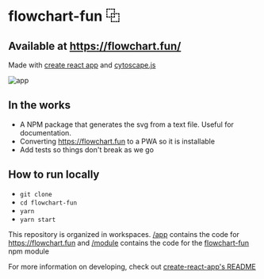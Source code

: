 # flowchart-fun ⿻

## Available at https://flowchart.fun/

Made with [create react app](https://github.com/facebook/create-react-app) and [cytoscape.js](https://github.com/cytoscape/cytoscape.js)

![app](https://github.com/tone-row/flowchart-fun/blob/main/app.png?raw=true)

## In the works

- A NPM package that generates the svg from a text file. Useful for documentation.
- Converting https://flowchart.fun to a PWA so it is installable
- Add tests so things don't break as we go

## How to run locally

- `git clone`
- `cd flowchart-fun`
- `yarn`
- `yarn start`

This repository is organized in workspaces. [/app](/app) contains the code for https://flowchart.fun and [/module](/module) contains the code for the [flowchart-fun](https://www.npmjs.com/package/flowchart-fun) npm module

For more information on developing, check out [create-react-app's README](https://github.com/facebook/create-react-app/blob/master/README.md)
